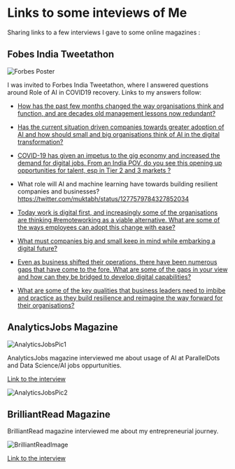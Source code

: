 # Links to some inteviews of Me

Sharing links to a few interviews I gave to some online magazines :

## Fobes India Tweetathon

![Forbes Poster]({{site.baseurl}}/images/ForbesTweetathon.jpg)

I was invited to Forbes India Tweetathon, where I answered questions around Role of AI in COVID19 recovery. Links to my answers follow:

* [How has the past few months changed the way organisations think and function, and are decades old management lessons now redundant? ]([https://twitter.com/muktabh/status/1277568498680520704](https://twitter.com/muktabh/status/1277568498680520704))

* [Has the current situation driven companies towards greater adoption of AI and how should small and big organisations think of AI in the digital transformation? ]([https://twitter.com/forbes_india/status/1277569141369565189](https://twitter.com/forbes_india/status/1277569141369565189))

* [COVID-19 has given an impetus to the gig economy and increased the demand for digital jobs. From an India POV, do you see this opening up opportunities for talent, esp in Tier 2 and 3 markets ?  ]([https://twitter.com/muktabh/status/1277576116664844288](https://twitter.com/muktabh/status/1277576116664844288))

* What role will AI and machine learning have towards building resilient companies and businesses?  https://twitter.com/muktabh/status/1277579784327852034

* [Today work is digital first, and increasingly some of the organisations are thinking #remoteworking as a viable alternative. What are some of the ways employees can adopt this change with ease?  ]([https://twitter.com/muktabh/status/1277581327395504128](https://twitter.com/muktabh/status/1277581327395504128))

* [What must companies big and small keep in mind while embarking a digital future?  ]([https://twitter.com/muktabh/status/1277585603178057729](https://twitter.com/muktabh/status/1277585603178057729))

* [Even as business shifted their operations, there have been numerous gaps that have come to the fore. What are some of the gaps in your view and how can they be bridged to develop digital capabilities? ]([https://twitter.com/muktabh/status/1277590061802905600](https://twitter.com/muktabh/status/1277590061802905600))

* [What are some of the key qualities that business leaders need to imbibe and practice as they build resilience and reimagine the way forward for their organisations? ]([https://twitter.com/muktabh/status/1277582961433432065](https://twitter.com/muktabh/status/1277582961433432065))

## AnalyticsJobs Magazine

![AnalyticsJobsPic1]({{site.baseurl}}/images/AJ1.jpg)

AnalyticsJobs magazine interviewed me about usage of AI at ParallelDots and Data Science/AI jobs oppurtunities.

[Link to the interview]([https://analyticsjobs.in/feature-startup/how-parallel-dots-is-using-ai-to-increase-products-visibility-in-retail-industry/?fbclid=IwAR3LWiMmFQR7bL62Fvrl5a_LC0PF1rnGAZ67Ag8er256DV4ZqrbgfpekDxY](https://analyticsjobs.in/feature-startup/how-parallel-dots-is-using-ai-to-increase-products-visibility-in-retail-industry/?fbclid=IwAR3LWiMmFQR7bL62Fvrl5a_LC0PF1rnGAZ67Ag8er256DV4ZqrbgfpekDxY))

![AnalyticsJobsPic2]({{site.baseurl}}/images/AJ2.jpg)

## BrilliantRead Magazine

BrilliantRead magazine interviewed me about my entrepreneurial journey.

![BrilliantReadImage]({{site.baseurl}}/images/BR.png)

[Link to the interview]([https://www.brilliantread.com/interview-with-muktabh-mayank-co-founder-at-paralleldots/?fbclid=IwAR2bwomJKQZDU7Tyj61ASFjn0ENPqWRjPWQjurFzCFv82yYl-F9_MriQ7yA](https://www.brilliantread.com/interview-with-muktabh-mayank-co-founder-at-paralleldots/?fbclid=IwAR2bwomJKQZDU7Tyj61ASFjn0ENPqWRjPWQjurFzCFv82yYl-F9_MriQ7yA))
